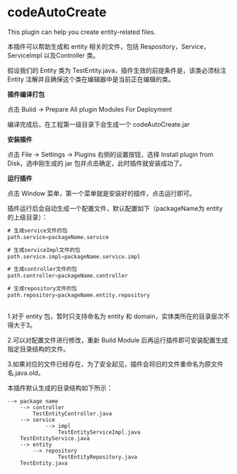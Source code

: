 
# codeAutoCreate
This plugin can help you create entity-related files.

本插件可以帮助生成和 entity 相关的文件，包括 Respository，Service，ServiceImpl 以及Controller 类。

假设我们的 Entity 类为 TestEntity.java，插件生效的前提条件是，该类必须标注 Entity 注解并且确保这个类在编辑器中是当前正在编辑的类。

**插件编译打包**

点击 Bulid -> Prepare All plugin Modules For Deployment

编译完成后，在工程第一级目录下会生成一个 codeAutoCreate.jar

**安装插件**

点击 File -> Settings -> Plugins 右侧的设置按钮，选择 Install plugin from Disk，选中刚生成的 jar 包并点击确定，此时插件就安装成功了。

**运行插件**

点击 Window 菜单，第一个菜单就是安装好的插件，点击运行即可。

插件运行后会自动生成一个配置文件，默认配置如下（packageName为 entity 的上级目录）：

```sql
# 生成service文件的包
path.service=packageName.service

# 生成serviceImpl文件的包
path.service.impl=packageName.service.impl

# 生成controller文件的包
path.controller=packageName.controller

# 生成repository文件的包
path.repository=packageName.entity.repository
 
```
1.对于 entity 包，暂时只支持命名为 entity 和 domain，实体类所在的目录层次不得大于3。

2.可以对配置文件进行修改，重新 Build Module 后再运行插件即可安装配置生成指定目录结构的文件。

3.如果对应的文件已经存在，为了安全起见，插件会将旧的文件重命名为原文件名.java.old。

本插件默认生成的目录结构如下所示：

```
--> package name
	--> controller
		TestEntityController.java
	--> service
    		--> impl
    			TestEntityServiceImpl.java
	TestEntityService.java
	--> entity
		--> repository
        		TestEntityRepository.java
	TestEntity.java          
```
